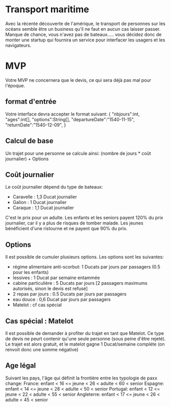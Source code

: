 # Transport maritime

Avec la récente découverte de l'amérique, le transport de personnes sur les océans semble être un business qu'il ne faut en aucun cas laisser passer.
Manque de chance, vous n'avez pas de bateaux..... vous décidez donc de monter une startup qui fournira un service pour interfacer les usagers et les navigateurs. 


# MVP

Votre MVP ne concernera que le devis, ce qui sera déjà pas mal pour l'époque.

## format d'entrée
Votre interface devra accepter le format suivant: 
{
  "nbjours":int,
  "ages":int[],
  "options":String[], 
  "departureDate":"1540-11-15",
  "returnDate":"1540-12-09",
}

## Calcul de base

Un trajet pour une personne se calcule ainsi:
(nombre de jours * coût journalier) + Options 


## Coût journalier
Le coût journalier dépend du type de bateaux: 
- Caravelle : 1,3 Ducat journalier
- Galion : 1 Ducat journalier 
- Caraque : 1,1 Ducat journalier 

C'est le prix pour un adulte.
Les enfants et les seniors payent 120% du prix journalier, car il y a plus de risques de tomber malade.
Les jeunes bénéficient d'une ristourne et ne payent que 90% du prix.


## Options
Il est possible de cumuler plusieurs options.
Les options sont les suivantes:
- régime alimentaire anti-scorbut: 1 Ducats par jours par passagers (0.5 pour les enfants)
- lessives : 1 Ducat par semaine entammée
- cabine particulière : 5 Ducats par jours [2 passagers maximums autorisés, sinon le devis est refusé]
- 2 repas par jours : 0.5 Ducats par jours par passagers
- eau douce : 0,6 Ducat par jours par passagers
- Matelot : cf cas spécial

## Cas spécial : Matelot
Il est possible de demander à profiter du trajet en tant que Matelot.
Ce type de devis ne peurt contenir qu'une seule personne (sous peine d'être rejeté).
Le trajet est alors gratuit, et le matelot gagne 1 Ducat/semaine compléte (on renvoit donc une somme négative)


## Age légal
Suivant les pays, l'âge qui définit la frontière entre les typologie de paxx change:
France: enfant < 16 <= jeune < 26 < adulte < 60 < senior
Espagne: enfant < 14 <= jeune < 28 < adulte < 50 < senior
Portugal: enfant < 12 <= jeune < 22 < adulte < 55 < senior
Angleterre: enfant < 17 <= jeune < 26 < adulte < 45 < senior
